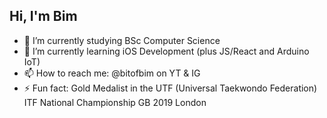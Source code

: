 ## Hi, I'm Bim

- 🔭 I’m currently studying BSc Computer Science
- 🌱 I’m currently learning iOS Development (plus JS/React and Arduino IoT)
- 📫 How to reach me: @bitofbim on YT & IG
- ⚡ Fun fact: Gold Medalist in the UTF (Universal Taekwondo Federation) ITF National Championship GB 2019 London
